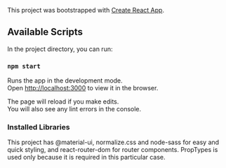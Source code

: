 This project was bootstrapped with [Create React App](https://github.com/facebook/create-react-app).

## Available Scripts

In the project directory, you can run:

### `npm start`

Runs the app in the development mode.<br />
Open [http://localhost:3000](http://localhost:3000) to view it in the browser.

The page will reload if you make edits.<br />
You will also see any lint errors in the console.

### Installed Libraries

This project has @material-ui, normalize.css and node-sass for easy and quick styling, and react-router-dom for router components. PropTypes is used only because it is required in this particular case.
